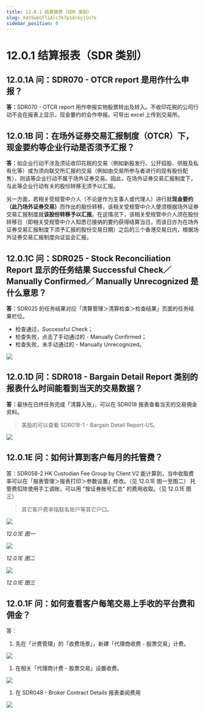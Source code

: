 ```yaml
---
title: 12.0.1 结算报表（SDR 类别）
slug: X455wbGfliAlc7k7p1dckyjin7e
sidebar_position: 0
---
```



# 12.0.1 结算报表（SDR 类别）

## 12.0.1A 问：SDR070 - OTCR report 是用作什么申报？

<b>答：</b>SDR070 - OTCR report 用作申报实物股票转出及转入。不收印花税的公司行动不会在报表上显示，现金要约的会作申报。可导出 excel 上传到交易所。

## 12.0.1B 问：在场外证券交易汇报制度（OTCR）下，现金要约等企业行动是否须予汇报？

<b>答：</b>如企业行动不涉及须征收印花税的交易（例如新股发行、公开招股、供股及私有化等）或为须向联交所汇报的交易（例如由交易所参与者进行的现有股份配售），则该等企业行动不属于场外证券交易。因此，在场外证券交易汇报制度下，与此等企业行动有关的股份转移无须予以汇报。 

另一方面，若相关受规管中介人（不论是作为主事人或代理人）进行就<b>现金要约（此乃场外证券交易）</b>而作出的股份转移，该相关受规管中介人便须根据场外证券交易汇报制度就<b>该股份转移予以汇报</b>。在这情况下，该相关受规管中介人须在股份转移日（即相关受规管中介人知悉已接纳的要约获得结算当日，而该日亦为在场外证券交易汇报制度下须予汇报的股份交易日期）之后的三个香港交易日内，根据场外证券交易汇报制度向证监会汇报。

## 12.0.1C 问：SDR025 - Stock Reconciliation Report 显示的任务结果 Successful Check／Manually Confirmed／ Manually Unrecognized 是什么意思？

<b>答：</b>SDR025 的任务结果对应「清算管理＞清算检查＞检查结果」页面的任务结果栏位。
- 检查通过，Successful Check；
- 检查失败，点击了手动通过的 - Manually Confirmed；
- 检查失败，未手动通过的 - Manually Unrecognized。

<img src="/assets/GJa1bRLIxoRRssxVesQc0xXknIh.png" src-width="2074" src-height="850" align="center"/>

## 12.0.1D 问：SDR018 - Bargain Detail Report 类别的报表什么时间能看到当天的交易数据？

<b>答：</b>最快在日终任务完成「清算入账」，可以在 SDR018 报表查看当天的交易佣金资料。

> 美股的可以查看 SDR018-1 - Bargain Detail Report-US。

<img src="/assets/ZQuSbTdpGo2HmNxFcZ3crSILnBb.png" src-width="2246" src-height="1486" align="center"/>

## 12.0.1E 问：如何计算到客户每月的托管费？

答：SDR058-2 HK Custodian Fee Group by Client V2 能计算到，当中收取费率可以在「报表管理＞报表打印＞参数设置」修改。（见 12.0.1E 图一至图二）
托管费扣除使用手工调账，可以用 "按证券账号汇总" 的费用收取。（见 12.0.1E 图三）

> 其它客户费率指联名账户等其它户口。

<img src="/assets/XcdKbPk5LoYo14xCRdTc7Jz8nSC.png" src-width="2712" src-height="986" align="center"/>

<em>12.0.1E 图一</em>

<img src="/assets/CngRbkDlNoW3PHxz4b0cJjetnqd.png" src-width="2384" src-height="922" align="center"/>

<em>12.0.1E 图二</em>

<img src="/assets/Tg00bofhToJ1wYxEKDRceAS1njf.png" src-width="2392" src-height="406" align="center"/>

<em>12.0.1E 图三</em>

## 12.0.1F 问：如何查看客户每笔交易上手收的平台费和佣金？

答：

1. 先在「计费管理」的「收费场景」，新建「代理商收费 - 股票交易」计费。

<img src="/assets/Jaopb82RMoB2jNxtRC9ckKCNnYf.png" src-width="2866" src-height="1610" align="center"/>

1. 在相关「代理商计费 - 股票交易」设置收费。

<img src="/assets/OIFSbw5J4ofcdjxYKiEc0AmYnWc.png" src-width="2836" src-height="1430" align="center"/>

1. 在 SDR048 - Broker Contract Details 报表查阅费用

<img src="/assets/DF3nbcSjLoZKb7xjaBgcqPhSnph.png" src-width="2848" src-height="1214" align="center"/>

